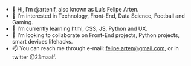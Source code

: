 - 👋 Hi, I’m @artenlf, also known as Luís Felipe Arten.
- 👀 I’m interested in Technology, Front-End, Data Science, Football and Gaming.
- 🌱 I’m currently learning html, CSS, JS, Python and UX.
- 💞️ I’m looking to collaborate on Front-End projects, Python projects, smart devices lifehacks.
- 📫 You can reach me through e-mail: felipe.arten@gmail.com, or in twitter @23maalf.

<!---
artenlf/artenlf is a ✨ special ✨ repository because its `README.md` (this file) appears on your GitHub profile.
You can click the Preview link to take a look at your changes.
--->
